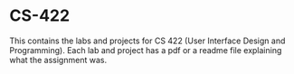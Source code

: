 # CS-422
 This contains the labs and projects for CS 422 (User Interface Design and Programming). Each lab and project has a pdf or a readme file explaining what the assignment was. 
